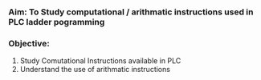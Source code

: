 ### Aim: To Study computational / arithmatic instructions used in PLC ladder pogramming

### Objective:
1. Study Comutational Instructions available in PLC
2. Understand the use of arithmatic instructions

